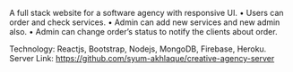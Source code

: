 A  full stack website for a software agency with responsive UI. 
•	Users can order and check services.
•	Admin can add new services and new admin also.
•	Admin can change order’s status to notify the clients about order.

Technology:  Reactjs, Bootstrap, Nodejs, MongoDB, Firebase, Heroku.
Server Link: https://github.com/syum-akhlaque/creative-agency-server
